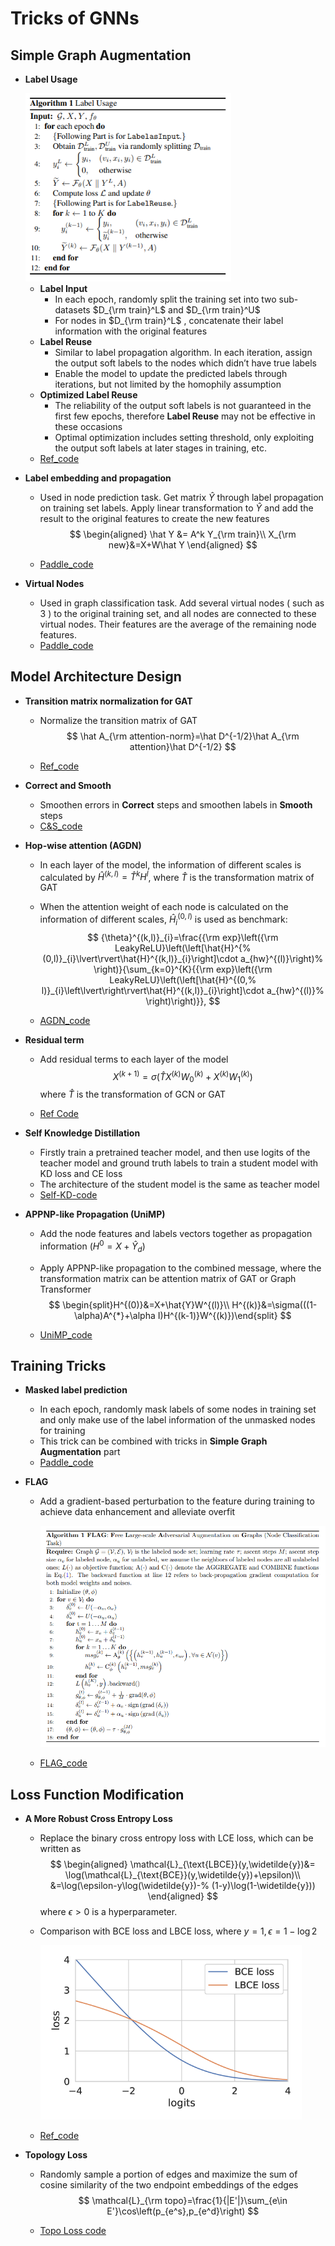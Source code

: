 # Tricks of GNNs

## Simple Graph Augmentation

- **Label Usage**

  <img src="img/Label_Reuse.jpg" alt="Label_Reuse" style="zoom: 80%;" />

  - **Label Input**
    - In each epoch, randomly split the training set into two sub-datasets $D_{\rm train}^L$ and $D_{\rm train}^U$
    - For nodes in $D_{\rm train}^L$ , concatenate their label information with the original features
  - **Label Reuse**
    - Similar to label propagation algorithm. In each iteration, assign the output soft labels to the nodes which didn’t have true labels
    - Enable the model to update the predicted labels through iterations, but not limited by the homophily assumption
  - **Optimized Label Reuse**
    - The reliability of the output soft labels is not guaranteed in the first few epochs, therefore **Label Reuse** may not be effective in these occasions 
    - Optimal optimization includes setting threshold, only exploiting the output soft labels at later stages in training, etc.
  - [Ref_code](https://github.com/Espylapiza/dgl/tree/master/examples/pytorch/ogb/ogbn-arxiv)

- **Label embedding and propagation**

  - Used in node prediction task. Get matrix $\hat Y$ through label propagation on training set labels. Apply linear transformation to $\hat Y$ and add the result to the original features to create the new features
    $$
    \begin{aligned}
    \hat Y &= A^k Y_{\rm train}\\
    X_{\rm new}&=X+W\hat Y
    \end{aligned}
    $$

  - [Paddle_code](https://github.com/PaddlePaddle/PGL/tree/main/ogb_examples/nodeproppred/unimp)

- **Virtual Nodes**
  - Used in graph classification task. Add several virtual nodes ( such as 3 ) to the original training set, and all nodes are connected to these virtual nodes. Their features are the average of the remaining node features.
  - [Paddle_code](https://github.com/PaddlePaddle/PGL/tree/main/ogb_examples/nodeproppred/ogbn-arxiv/unimp_appnp_vnode_smooth)

## Model Architecture Design 

- **Transition matrix normalization for GAT**

  - Normalize the transition matrix of GAT
    $$
    \hat A_{\rm attention-norm}=\hat D^{-1/2}\hat A_{\rm attention}\hat D^{-1/2}
    $$

  - [Ref_code](https://github.com/Espylapiza/dgl/tree/master/examples/pytorch/ogb/ogbn-arxiv)

- **Correct and Smooth**

  - Smoothen errors in **Correct** steps and smoothen labels in **Smooth** steps
  - [C&S_code](https://github.com/CUAI/CorrectAndSmooth)

- **Hop-wise attention (AGDN)**

  - In each layer of the model, the information of different scales is calculated by $\hat H^{(k,l)}=\hat T^k H^l$, where $\hat T$ is the transformation matrix of GAT

  - When the attention weight of each node is calculated on the information of different scales, $\hat H_i^{(0,l)}$ is used as benchmark: 
    $$
    {\theta}^{(k,l)}_{i}=\frac{{\rm exp}\left({\rm LeakyReLU}\left(\left[\hat{H}^{%
    (0,l)}_{i}\lvert\rvert\hat{H}^{(k,l)}_{i}\right]\cdot a_{hw}^{(l)}\right)%
    \right)}{\sum_{k=0}^{K}{{\rm exp}\left({\rm LeakyReLU}\left(\left[\hat{H}^{(0,%
    l)}_{i}\left\lvert\right\rvert\hat{H}^{(k,l)}_{i}\right]\cdot a_{hw}^{(l)}%
    \right)\right)}},
    $$

  - [AGDN_code](https://github.com/skepsun/adaptive_graph_diffusion_networks_with_hop-wise_attention)

- **Residual term**

  - Add residual terms to each layer of the model
    $$
    X^{(k+1)}=\sigma\left(\hat TX^{(k)}W_0^{(k)}+X^{(k)}W_1^{(k)}\right)
    $$
    where $\hat T$ is the transformation of GCN or GAT

  - [Ref Code](https://github.com/skepsun/adaptive_graph_diffusion_networks_with_hop-wise_attention)

- **Self Knowledge Distillation**

  - Firstly train a pretrained teacher model, and then use logits of the teacher model and ground truth labels to train a student model with KD loss and CE loss
  - The architecture of the student model is the same as teacher model
  - [Self-KD-code](https://github.com/ShunliRen/dgl/tree/master/examples/pytorch/ogb/ogbn-arxiv)

- **APPNP-like Propagation (UniMP)** 

  - Add the node features and labels vectors together as propagation information $(H^0=X+\hat Y_d)$

  - Apply APPNP-like propagation to the combined message, where the transformation matrix can be attention matrix of GAT or Graph Transformer
    $$
    \begin{split}H^{(0)}&=X+\hat{Y}W^{(l)}\\
    H^{(k)}&=\sigma(((1-\alpha)A^{*}+\alpha I)H^{(k-1)}W^{(k)})\end{split}
    $$

  - [UniMP_code](https://github.com/PaddlePaddle/PGL/tree/main/ogb_examples/nodeproppred/unimp)

## Training Tricks

- **Masked label prediction** 

  - In each epoch, randomly mask labels of some nodes in training set and only make use of the label information of the unmasked nodes for training
  - This trick can be combined with tricks in **Simple Graph Augmentation** part
  - [Paddle_code](https://github.com/PaddlePaddle/PGL/tree/main/ogb_examples/nodeproppred/unimp)

- **FLAG**

  - Add a gradient-based perturbation to the feature during training to achieve data enhancement and alleviate overfit

    <img src="img/FLAG_image.jpg" alt="FLAG_img" style="zoom: 80%;" />

  - [FLAG_code](https://github.com/devnkong/FLAG)

## Loss Function Modification

- **A More Robust Cross Entropy Loss**

  - Replace the binary cross entropy loss with LCE loss, which can be written as 
    $$
    \begin{aligned}
    \mathcal{L}_{\text{LBCE}}(y,\widetilde{y})&=
    \log(\mathcal{L}_{\text{BCE}}(y,\widetilde{y})+\epsilon)\\
    &=\log(\epsilon-y\log(\widetilde{y})-%
    (1-y)\log(1-\widetilde{y}))
    \end{aligned}
    $$
    where $\epsilon>0$ is a hyperparameter.

  - Comparison with BCE loss and LBCE loss, where $y=1,\epsilon=1-\log2$

    <img src="img/LBCE_loss.png" alt="LBCE_loss" style="zoom:67%;" />

  - [Ref_code](https://github.com/Espylapiza/dgl/tree/master/examples/pytorch/ogb/ogbn-arxiv)

- **Topology Loss**

  - Randomly sample a portion of edges and maximize the sum of cosine similarity of the two endpoint embeddings of the edges
    $$
    \mathcal{L}_{\rm topo}=\frac{1}{|E'|}\sum_{e\in E'}\cos\left(p_{e^s},p_{e^d}\right)
    $$

  - [Topo Loss code](https://github.com/mengyangniu/dgl/tree/master/examples/pytorch/ogb/ogbn-arxiv)
